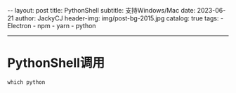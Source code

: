 --
layout:     post
title:      PythonShell
subtitle:   支持Windows/Mac
date:       2023-06-21
author:     JackyCJ
header-img: img/post-bg-2015.jpg
catalog: true
tags:
    - Electron
    - npm
    - yarn
    - python

---


# PythonShell调用

	which python
	
